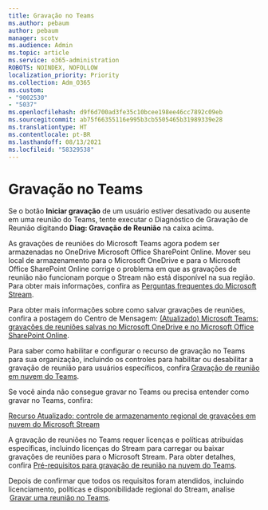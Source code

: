 ```yaml
---
title: Gravação no Teams
ms.author: pebaum
author: pebaum
manager: scotv
ms.audience: Admin
ms.topic: article
ms.service: o365-administration
ROBOTS: NOINDEX, NOFOLLOW
localization_priority: Priority
ms.collection: Adm_O365
ms.custom:
- "9002530"
- "5037"
ms.openlocfilehash: d9f6d700ad3fe35c10bcee198ee46cc7892c09eb
ms.sourcegitcommit: ab75f66355116e995b3cb5505465b31989339e28
ms.translationtype: HT
ms.contentlocale: pt-BR
ms.lasthandoff: 08/13/2021
ms.locfileid: "58329538"
---
```

# <a name="recording-in-teams"></a>Gravação no Teams

Se o botão **Iniciar gravação** de um usuário estiver desativado ou ausente em uma reunião do Teams, tente executar o Diagnóstico de Gravação de Reunião digitando **Diag: Gravação de Reunião** na caixa acima. 

As gravações de reuniões do Microsoft Teams agora podem ser armazenadas no OneDrive Microsoft Office SharePoint Online. Mover seu local de armazenamento para o Microsoft OneDrive e para o Microsoft Office SharePoint Online corrige o problema em que as gravações de reunião não funcionam porque o Stream não está disponível na sua região. Para obter mais informações, confira as [Perguntas frequentes do Microsoft Stream](https://docs.microsoft.com/stream/faq#which-regions-does-microsoft-stream-host-my-data-in).

Para obter mais informações sobre como salvar gravações de reuniões, confira a postagem do Centro de Mensagem: [(Atualizado) Microsoft Teams: gravações de reuniões salvas no Microsoft OneDrive e no Microsoft Office SharePoint Online](https://portal.microsoft.com/Adminportal/Home?ref=MessageCenter&id=MC222640).

Para saber como habilitar e configurar o recurso de gravação no Teams para sua organização, incluindo os controles para habilitar ou desabilitar a gravação de reunião para usuários específicos, confira [Gravação de reunião em nuvem do Teams](https://docs.microsoft.com/microsoftteams/cloud-recording). 

Se você ainda não consegue gravar no Teams ou precisa entender como gravar no Teams, confira: 

[Recurso Atualizado: controle de armazenamento regional de gravações em nuvem do Microsoft Stream](https://admin.microsoft.com/AdminPortal/Home#/MessageCenter?id=MC214327)

A gravação de reuniões no Teams requer licenças e políticas atribuídas específicas, incluindo licenças do Stream para carregar ou baixar gravações de reuniões para o Microsoft Stream. Para obter detalhes, confira [Pré-requisitos para gravação de reunião na nuvem do Teams](https://docs.microsoft.com/microsoftteams/cloud-recording#prerequisites-for-teams-cloud-meeting-recording).

Depois de confirmar que todos os requisitos foram atendidos, incluindo licenciamento, políticas e disponibilidade regional do Stream, analise  [Gravar uma reunião no Teams](https://support.office.com/article/34dfbe7f-b07d-4a27-b4c6-de62f1348c24). 